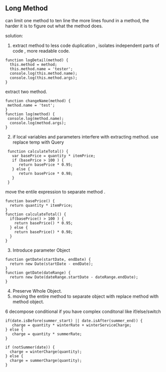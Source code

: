 ## Long Method
 can limit one method to ten line
 the more lines found in a method, the harder it is to figure out what the method does. 

 solution: 
 
 1. extract method to less code duplication , isolates independent parts of code , more readable code.
 ``` 
 function logDetail(method) {
   this.method = method;
   this.method.name = 'tester';
   console.log(this.method.name);
   console.log(this.method.args);
 }
 ```
 extract two method.
 ```
 function changeName(method) {
  method.name = 'test';
 }
 function log(method) {
  console.log(method.name);
   console.log(method.args);
 }
 ```
 2. if local variables and parameters interfere with extracting method.
 use replace temp with Query 
 
 ```
  function calculateTotal() {
    var basePrice = quantity * itemPrice;
    if (basePrice > 100 ) {
       return basePrice * 0.95;
    } else {
       return basePrice * 0.98;
    }
  }
 ```
 move the entile expression to separate method . 
 
 ```
 function basePrice() {
   return quantity * itemPrice;
 }
 function calculateTotal() {
   if(basePrice() > 100 ) {
     return basePrice() * 0.95;
   } else {
     return basePrice() * 0.98;
   }
 }
 ```
 3. Introduce parameter Object
 
 ```
 function getDate(startDate, endDate) {
   return new Date(startDate - endDate);
 }
 function getDate(dateRange) {
   return new Date(dateRange.startDate - dateRange.endDate);
 }
 ```
 4. Preserve Whole Object. 
   
 5. moving the entire method to separate object with replace method with method object.
 
 6 decompose conditional if you have complex conditonal like if/else/switch 
 
 ```
 if(date.isBefore(summer_start) || date.isAfter(summer_end)) {
    charge = quantity * winterRate + winterServiceCharge;
 } else {
    charge = quantity * summerRate;
 }
 
 if (notSummer(date)) {
   charge = winterCharge(quantity);
 } else {
   charge = summerCharge(quantity);
 }
